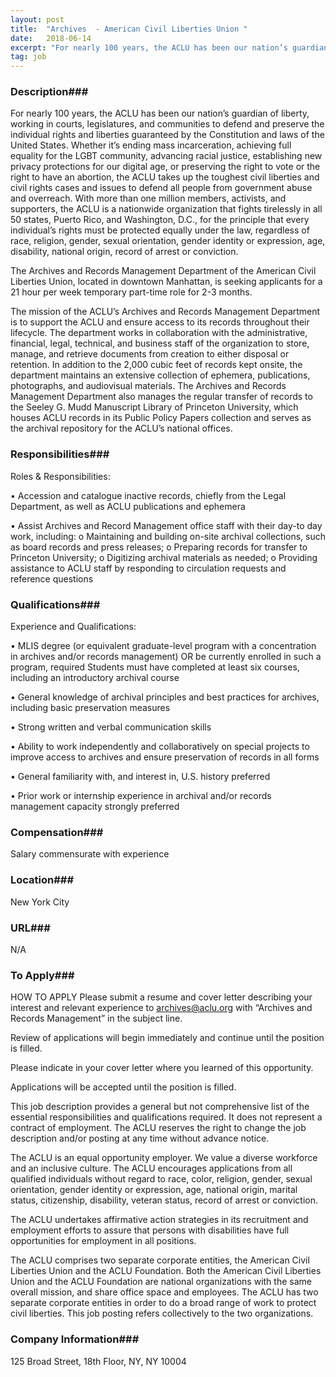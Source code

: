 ```yaml
---
layout: post
title:  "Archives  - American Civil Liberties Union "
date:   2018-06-14
excerpt: "For nearly 100 years, the ACLU has been our nation’s guardian of liberty, working in courts, legislatures, and communities to defend and preserve the individual rights and liberties guaranteed by the Constitution and laws of the United States. Whether it’s ending mass incarceration, achieving full equality for the LGBT community,..."
tag: job
---
```


### Description###

For nearly 100 years, the ACLU has been our nation’s guardian of liberty, working in courts, legislatures, and communities to defend and preserve the individual rights and liberties guaranteed by the Constitution and laws of the United States.  Whether it’s ending mass incarceration, achieving full equality for the LGBT community, advancing racial justice, establishing new privacy protections for our digital age, or preserving the right to vote or the right to have an abortion, the ACLU takes up the toughest civil liberties and civil rights cases and issues to defend all people from government abuse and overreach. With more than one million members, activists, and supporters, the ACLU is a nationwide organization that fights tirelessly in all 50 states, Puerto Rico, and Washington, D.C., for the principle that every individual’s rights must be protected equally under the law, regardless of race, religion, gender, sexual orientation, gender identity or expression, age, disability, national origin, record of arrest or conviction.

The Archives and Records Management Department of the American Civil Liberties Union, located in downtown Manhattan, is seeking applicants for a 21 hour per week temporary part-time role for 2-3 months.

The mission of the ACLU’s Archives and Records Management Department is to support the ACLU and ensure access to its records throughout their lifecycle. The department works in collaboration with the administrative, financial, legal, technical, and business staff of the organization to store, manage, and retrieve documents from creation to either disposal or retention.   In addition to the 2,000 cubic feet of records kept onsite, the department maintains an extensive collection of ephemera, publications, photographs, and audiovisual materials.   The Archives and Records Management Department also manages the regular transfer of records to the Seeley G. Mudd Manuscript Library of Princeton University, which houses ACLU records in its Public Policy Papers collection and serves as the archival repository for the ACLU’s national offices.



### Responsibilities###

Roles & Responsibilities:

• 	Accession and catalogue inactive records, chiefly from the Legal Department, as well as ACLU publications and ephemera

• 	Assist Archives and Record Management office staff with their day-to day work, including:
o	Maintaining and building on-site archival collections, such as board records and press releases;
o	Preparing records for transfer to Princeton University;
o	Digitizing archival materials as needed;
o	Providing assistance to ACLU staff by responding to circulation requests and reference questions



### Qualifications###

Experience and Qualifications:

• 	MLIS degree (or equivalent graduate-level program with a concentration in archives and/or records management) OR be currently enrolled in such a program, required  Students must have completed at least six courses, including an introductory archival course  

• 	General knowledge of archival principles and best practices for archives, including basic preservation measures

• 	Strong written and verbal communication skills

• 	Ability to work independently and collaboratively on special projects to improve access to archives and ensure preservation of records in all forms

• 	General familiarity with, and interest in, U.S. history preferred

• 	Prior work or internship experience in archival and/or records management capacity strongly preferred



### Compensation###

Salary commensurate with experience 


### Location###

New York City 


### URL###

N/A 

### To Apply###

HOW TO APPLY
Please submit a resume and cover letter describing your interest and relevant experience to archives@aclu.org with “Archives and Records Management” in the subject line.  

Review of applications will begin immediately and continue until the position is filled.

Please indicate in your cover letter where you learned of this opportunity.

Applications will be accepted until the position is filled.

This job description provides a general but not comprehensive list of the essential responsibilities and qualifications required.  It does not represent a contract of employment.  The ACLU reserves the right to change the job description and/or posting at any time without advance notice.

The ACLU is an equal opportunity employer. We value a diverse workforce and an inclusive culture. The ACLU encourages applications from all qualified individuals without regard to race, color, religion, gender, sexual orientation, gender identity or expression, age, national origin, marital status, citizenship, disability, veteran status, record of arrest or conviction.   

The ACLU undertakes affirmative action strategies in its recruitment and employment efforts to assure that persons with disabilities have full opportunities for employment in all positions.
 
The ACLU comprises two separate corporate entities, the American Civil Liberties Union and the ACLU Foundation. Both the American Civil Liberties Union and the ACLU Foundation are national organizations with the same overall mission, and share office space and employees. The ACLU has two separate corporate entities in order to do a broad range of work to protect civil liberties. This job posting refers collectively to the two organizations. 



### Company Information###

125 Broad Street, 18th Floor, NY, NY 10004



